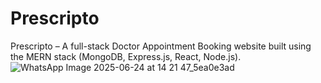 # Prescripto
Prescripto – A full-stack Doctor Appointment Booking website built using the MERN stack (MongoDB, Express.js, React, Node.js).
![WhatsApp Image 2025-06-24 at 14 21 47_5ea0e3ad](https://github.com/user-attachments/assets/9fb90b35-2ab6-4a20-9bc1-da029c3de475)
